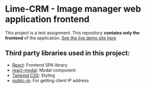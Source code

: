 # Lime-CRM - Image manager web application frontend

This project is a test assignment. This repository **contains only the frontend** of the application. [See the live demo site here](https://tothmark.hu)

## Third party libraries used in this project:
- [React](https://reactjs.org/): Frontend SPA library
- [react-modal](https://www.npmjs.com/package/react-modal): Modal component
- [Tailwind CSS](https://tailwindcss.com/): Styling
- [public-ip](https://www.npmjs.com/package/public-ip): For getting client IP address
  
